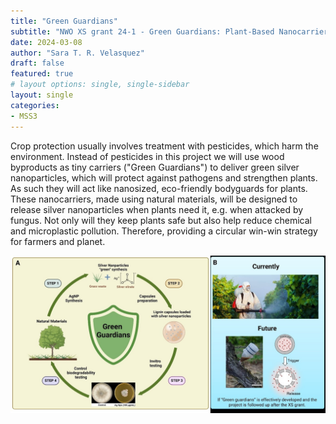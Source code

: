 ```yaml
---
title: "Green Guardians"
subtitle: "NWO XS grant 24-1 - Green Guardians: Plant-Based Nanocarriers for Toxic-Free Plant Protection"
date: 2024-03-08
author: "Sara T. R. Velasquez"
draft: false
featured: true
# layout options: single, single-sidebar
layout: single
categories:
- MSS3
---
```


Crop protection usually involves treatment with pesticides, which harm the environment. Instead of pesticides in this project we will use wood byproducts as tiny carriers ("Green Guardians") to deliver green silver nanoparticles, which will protect against pathogens and strengthen plants. As such they will act like nanosized, eco-friendly bodyguards for plants. These nanocarriers, made using natural materials, will be designed to release silver nanoparticles when plants need it, e.g. when attacked by fungus. Not only will they keep plants safe but also help reduce chemical and microplastic pollution. Therefore, providing a circular win-win strategy for farmers and planet.

![](featured.jpg)